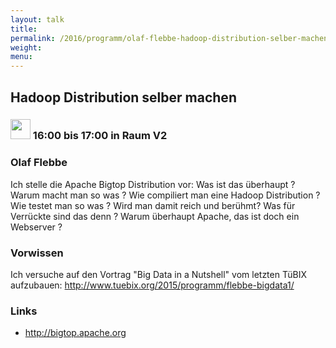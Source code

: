 ```yaml
---
layout: talk
title:
permalink: /2016/programm/olaf-flebbe-hadoop-distribution-selber-machen/
weight:
menu:
---
```

## Hadoop Distribution selber machen

### <img height = "32" src="../../../images/talk.svg"> 16:00 bis 17:00 in Raum V2

### Olaf Flebbe

Ich stelle die Apache Bigtop Distribution vor: Was ist das überhaupt ? Warum macht man so was ? Wie compiliert man eine Hadoop Distribution ? Wie testet man so was ? Wird man damit reich und berühmt?  Was für Verrückte sind das denn ? Warum überhaupt Apache, das ist doch ein Webserver ? 

### Vorwissen

Ich versuche auf den Vortrag "Big Data in a Nutshell" vom letzten TüBIX aufzubauen: <a href="http://www.tuebix.org/2015/programm/flebbe-bigdata1/">http://www.tuebix.org/2015/programm/flebbe-bigdata1/</a>

### Links

- <a href="http://bigtop.apache.org" target="_blank">http://bigtop.apache.org</a>
